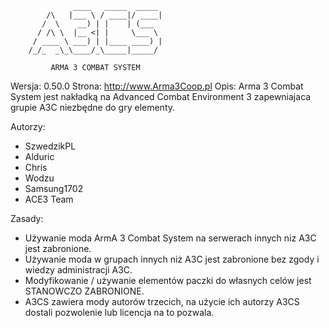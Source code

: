                   ____   _____  _____
            /\   |___ \ / ____|/ ____|
           /  \    __) | |    | (___
          / /\ \  |__ <| |     \___ \
         / ____ \ ___) | |____ ____) |
        /_/_  _\_\____/_\_____|_____/
	
	         ARMA 3 COMBAT SYSTEM
		 
Wersja: 0.50.0
Strona: http://www.Arma3Coop.pl
Opis: Arma 3 Combat System jest nakładką na Advanced Combat Environment 3 zapewniajaca grupie A3C niezbędne do gry elementy.

Autorzy:
* SzwedzikPL
* Alduric
* Chris
* Wodzu
* Samsung1702
* ACE3 Team

Zasady:
* Używanie moda ArmA 3 Combat System na serwerach innych niz A3C jest zabronione. 
* Używanie moda w grupach innych niż A3C jest zabronione bez zgody i wiedzy administracji A3C.
* Modyfikowanie / używanie elementów paczki do własnych celów jest STANOWCZO ZABRONIONE.
* A3CS zawiera mody autorów trzecich, na użycie ich autorzy A3CS dostali pozwolenie lub licencja na to pozwala.